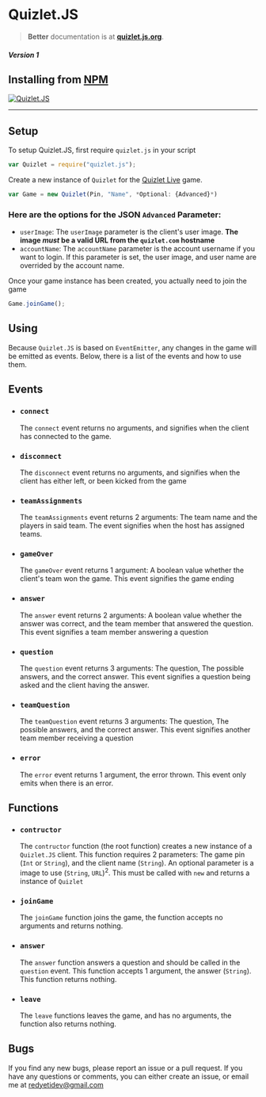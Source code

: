 # Quizlet.JS
> **Better** documentation is at [**quizlet.js.org**](//quizlet.js.org).
##### Version 1


## Installing from [NPM](https://www.npmjs.com/package/quizlet.js)
[![Quizlet.JS](https://nodei.co/npm/quizlet.js.png?mini=true)](https://www.npmjs.com/package/quizlet.js)

---

## Setup

To setup Quizlet.JS, first require `quizlet.js` in your script
```js
var Quizlet = require("quizlet.js");
```

Create a new instance of `Quizlet` for the [Quizlet Live](https://quizlet.live) game.
```js
var Game = new Quizlet(Pin, "Name", *Optional: {Advanced}*)
```

### Here are the options for the JSON `Advanced` Parameter:
- `userImage`:
    The `userImage` parameter is the client's user image. **The image *must* be a valid URL from the `quizlet.com` hostname**
- `accountName`:
    The `accountName` parameter is the account username if you want to login. If this parameter is set, the user image, and user name are overrided by the account name.


Once your game instance has been created, you actually need to join the game
```js
Game.joinGame();
```

## Using

Because `Quizlet.JS` is based on `EventEmitter`, any changes in the game will be emitted as events. Below, there is a list of the events and how to use them.

## Events

- ### `connect`
    The `connect` event returns no arguments, and signifies when the client has connected to the game.

- ### `disconnect`
    The `disconnect` event returns no arguments, and signifies when the client has either left, or been kicked from the game

- ### `teamAssignments`
    The `teamAssignments` event returns 2 arguments: The team name and the players in said team. The event signifies when the host has assigned teams.

- ### `gameOver`
    The `gameOver` event returns 1 argument: A boolean value whether the client's team won the game. This event signifies the game ending

- ### `answer`
    The `answer` event returns 2 arguments: A boolean value whether the answer was correct, and the team member that answered the question. This event signifies a team member answering a question

- ### `question`
    The `question` event returns 3 arguments: The question, The possible answers, and the correct answer. This event signifies a question being asked and the client having the answer.

- ### `teamQuestion`
    The `teamQuestion` event returns 3 arguments: The question, The possible answers, and the correct answer. This event signifies another team member receiving a question

- ### `error`
    The `error` event returns 1 argument, the error thrown. This event only emits when there is an error.

## Functions

- ### `contructor`
    The `contructor` function (the root function) creates a new instance of a `Quizlet.JS` client. This function requires 2 parameters: The game pin (`Int` or `String`), and the client name (`String`). An optional parameter is a image to use (`String`, `URL`)<sup><a>2</a></sup>. This must be called with `new` and returns a instance of `Quizlet`

- ### `joinGame`
    The `joinGame` function joins the game, the function accepts no arguments and returns nothing.

- ### `answer`
    The `answer` function answers a question and should be called in the `question` event. This function accepts 1 argument, the answer (`String`). This function returns nothing.

- ### `leave`
    The `leave` functions leaves the game, and has no arguments, the function also returns nothing.

## Bugs

If you find any new bugs, please report an issue or a pull request. If you have any questions or comments, you can either create an issue, or email me at [redyetidev@gmail.com](mailto:redyetidev@gmail.com?subject=Quizlet.JS)

